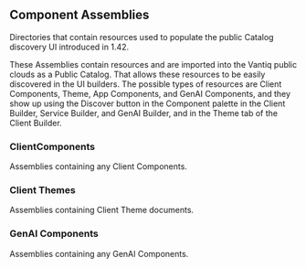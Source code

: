 ## Component Assemblies
Directories that contain resources used to populate the public Catalog discovery UI introduced in 1.42.

These Assemblies contain resources and are imported into the Vantiq public clouds as a Public Catalog. That allows these resources to be easily discovered in the UI builders.  The possible types of resources are Client Components, Theme, App Components, and GenAI Components, and they show up using the Discover button in the Component palette in the Client Builder, Service Builder, and GenAI Builder, and in the Theme tab of the Client Builder.

### ClientComponents
Assemblies containing any Client Components.

### Client Themes
Assemblies containing Client Theme documents.

### GenAI Components
Assemblies containing any GenAI Components.
